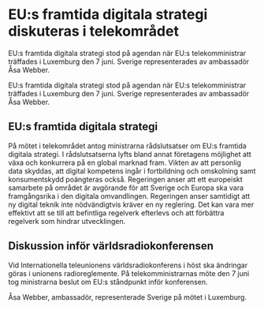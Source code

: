 # EU:s framtida digitala strategi diskuteras i telekområdet

EU:s framtida digitala strategi stod på agendan när EU:s telekomministrar träffades i Luxemburg den 7 juni. Sverige representerades av ambassadör Åsa Webber.

EU:s framtida digitala strategi stod på agendan när EU:s telekomministrar träffades i Luxemburg den 7 juni. Sverige representerades av ambassadör Åsa Webber.

## EU:s framtida digitala strategi

På mötet i telekområdet antog ministrarna rådslutsatser om EU:s framtida digitala strategi. I rådslutsatserna lyfts bland annat företagens möjlighet att växa och konkurrera på en global marknad fram. Vikten av att personlig data skyddas, att digital kompetens ingår i fortbildning och omskolning samt konsumentskydd poängteras också. Regeringen anser att ett europeiskt samarbete på området är avgörande för att Sverige och Europa ska vara framgångsrika i den digitala omvandlingen. Regeringen anser samtidigt att ny digital teknik inte nödvändigtvis kräver en ny reglering. Det kan vara mer effektivt att se till att befintliga regelverk efterlevs och att förbättra regelverk som hindrar utvecklingen.

## Diskussion inför världsradiokonferensen

Vid Internationella teleunionens världsradiokonferens i höst ska ändringar göras i unionens radioreglemente. På telekomministrarnas möte den 7 juni tog ministrarna beslut om EU:s ståndpunkt inför konferensen.

Åsa Webber, ambassadör, representerade Sverige på mötet i Luxemburg.
